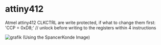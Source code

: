 # attiny412
Atmel attiny412
CLKCTRL are write protected, if what to change them first:<br/>
'CCP = 0xD8;'    // unlock before writing to the registers within 4 instructions<br/>


![grafik](https://user-images.githubusercontent.com/91413908/134805540-2e6a7c3c-00de-4452-b1e7-7f5188bbbe26.png)
(Using the SpancerKonde Image)
